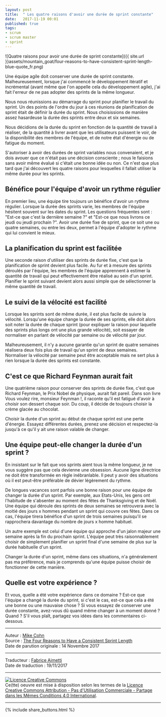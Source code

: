 ```yaml
---
layout: post
title:  " Les quatre raisons d'avoir une durée de sprint constante"
date:   2017-11-19 00:01
published: true
tags: 
- scrum
- scrum master
- sprint
---
```


![Quatre raisons pour avoir une durée de sprint constante]({{ site.url }}assets/mountain_goat/four-reasons-to-have-consistent-sprint-length-blue-quote_fr.png)  

Une équipe agile doit conserver une durée de sprint constante. Malheureusement, lorsque j'ai commencé le développement itératif et incrémental (avant même que l'on appelle cela du développement agile), j'ai fait l'erreur de ne pas adopter des sprints de la même longueur.

Nous nous réunissions au démarrage du sprint pour planifier le travail du sprint. Un des points de l'ordre du jour à ces réunions de planification de sprint était de définir la durée du sprint. Nous choisissions de manière assez hasardeuse la durée des sprints entre deux et six semaines.

Nous décidions de la durée du sprint en fonction de la quantité de travail à réaliser, de la quantité à livrer avant que les utilisateurs puissent le voir, de la disponibilité des membres de l'équipe, et de notre état d'énergie ou de fatigue du moment.

S'autoriser à avoir des durées de sprint variables nous convenaient, et je dois avouer que ce n'était pas une décision consciente ; nous le faisions sans avoir même évalué si c'était une bonne idée ou non. Ce n'est que plus tard que j'ai découvert les quatre raisons pour lesquelles il fallait utiliser la même durée pour les sprints.

## Bénéfice pour l'équipe d'avoir un rythme régulier

En premier lieu, une équipe tire toujours un bénéfice d'avoir un rythme régulier. Lorsque la durée des sprints varie, les membres de l'équipe hésitent souvent sur les dates du sprint. Les questions fréquentes sont : "Est-ce que c'est la dernière semaine ?" et "Est-ce que nous livrons ce jeudi ou jeudi prochain ?". Avoir une durée fixe de sprint, que ce soit une ou quatre semaines, ou entre les deux, permet à l'équipe d'adopter le rythme qui lui convient le mieux.

## La planification du sprint est facilitée

Une seconde raison d'utiliser des sprints de durée fixe, c'est que la planification de sprint devient plus facile. Au fur et à mesure des sprints déroulés par l'équipe, les membres de l'équipe apprennent à estimer la quantité de travail qui peut effectivement être réalisé au sein d'un sprint. Planifier le sprint suivant devient alors aussi simple que de sélectionner la même quantité de travail.

## Le suivi de la vélocité est facilité

Lorsque les sprints sont de même durée, il est plus facile de suivre la vélocité. Lorsqu'une équipe change la durée de ses sprints, elle doit alors soit noter la durée de chaque sprint (pour expliquer la raison pour laquelle des sprints plus longs ont une plus grande vélocité), soit essayer de normaliser en parlant de vélocité par semaine ou de vélocité par jour.

Malheureusement, il n'y a aucune garantie qu'un sprint de quatre semaines réalisera deux fois plus de travail qu'un sprint de deux semaines. Normaliser la vélocité par semaine peut être acceptable mais ne sert plus à rien lorsque la durée des sprints est constante.

## C'est ce que Richard Feynman aurait fait

Une quatrième raison pour conserver des sprints de durée fixe, c'est que Richard Feynman, le Prix Nobel de physique, aurait fait pareil. Dans son livre Vous voulez rire, monsieur Feynman !, il raconte qu'il est fatigué d'avoir à choisir son dessert chaque soir. Du coup, il décide de toujours choisir la crème glacée au chocolat.

Choisir la durée d'un sprint au début de chaque sprint est une perte d'énergie. Essayez différentes durées, prenez une décision et respectez-la jusqu'à ce qu'il y ait une raison valable de changer.

## Une équipe peut-elle changer la durée d'un sprint ?

En insistant sur le fait que vos sprints aient tous la même longueur, je ne vous suggère pas que cela devienne une obsession. Aucune ligne directrice ne doit être transformée en règle inébranlable. Il peut y avoir des situations où il est peut-être préférable de dévier légèrement du rythme.

De longues vacances sont parfois une bonne raison pour une équipe de changer la durée d'un sprint. Par exemple, aux Etats-Unis, les gens ont l'habitude de s'absenter au moment des fêtes de Thanksgiving et de Noël. Une équipe qui déroule des sprints de deux semaines se retrouvera avec la moitié des jours x hommes pendant un sprint qui couvre ces fêtes. Dans ce cas, l'équipe tirera bénéfice d'un sprint de trois semaines puisqu'il se rapprochera davantage du nombre de jours x homme habituel.

Un autre exemple est celui d'une équipe qui approche d'un jalon majeur une semaine après la fin du prochain sprint. L'équipe peut très raisonnablement choisir de simplement planifier un sprint final d'une semaine de plus sur la durée habituelle d'un sprint.

Changer la durée d'un sprint, même dans ces situations, n'a généralement pas ma préférence, mais je comprends qu'une équipe puisse choisir de fonctionner de cette manière.

## Quelle est votre expérience ?

Et vous, quelle a été votre expérience dans ce domaine ? Est-ce que l'équipe a changé la durée du sprint, si c'est le cas, est-ce que cela a été une bonne ou une mauvaise chose ? Si vous essayez de conserver une durée constante, avez-vous dû quand même changer à un moment donné ? Quand ? S'il vous plaît, partagez vos idées dans les commentaires ci-dessous.


---
Auteur : [Mike Cohn](https://www.mountaingoatsoftware.com/company/about-mike-cohn)  
Source : [The Four Reasons to Have a Consistent Sprint Length](https://www.mountaingoatsoftware.com/blog/the-four-reasons-to-have-a-consistent-sprint-length)  
Date de parution originale : 14 Novembre 2017  

---
Traducteur : [Fabrice Aimetti](http://www.les-traducteurs-agiles.org/traducteurs/)  
Date de traduction : 19/11/2017  

---

<a rel="license" href="http://creativecommons.org/licenses/by-nc-sa/4.0/"><img alt="Licence Creative Commons" style="border-width:0" src="http://i.creativecommons.org/l/by-nc-sa/4.0/88x31.png" /></a><br />Ce(tte) oeuvre est mise à disposition selon les termes de la <a rel="license" href="http://creativecommons.org/licenses/by-nc-sa/4.0/">Licence Creative Commons Attribution - Pas d'Utilisation Commerciale - Partage dans les Mêmes Conditions 4.0 International</a>.

---

{% include share_buttons.html %}


